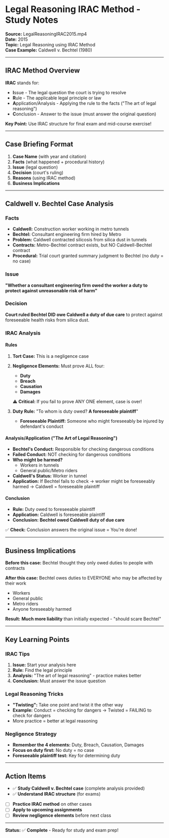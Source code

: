 # Legal Reasoning IRAC Method - Study Notes

**Source:** LegalReasoningIRAC2015.mp4  
**Date:** 2015  
**Topic:** Legal Reasoning using IRAC Method  
**Case Example:** Caldwell v. Bechtel (1980)

---

## IRAC Method Overview

**IRAC** stands for:
- **I**ssue - The legal question the court is trying to resolve
- **R**ule - The applicable legal principle or law  
- **A**pplication/Analysis - Applying the rule to the facts ("The art of legal reasoning")
- **C**onclusion - Answer to the issue (must answer the original question)

**Key Point:** Use IRAC structure for final exam and mid-course exercise!

---

## Case Briefing Format

1. **Case Name** (with year and citation)
2. **Facts** (what happened + procedural history)
3. **Issue** (legal question)
4. **Decision** (court's ruling)
5. **Reasons** (using IRAC method)
6. **Business Implications**

---

## Caldwell v. Bechtel Case Analysis

### Facts
- **Caldwell:** Construction worker working in metro tunnels
- **Bechtel:** Consultant engineering firm hired by Metro
- **Problem:** Caldwell contracted silicosis from silica dust in tunnels
- **Contracts:** Metro-Bechtel contract exists, but NO Caldwell-Bechtel contract
- **Procedural:** Trial court granted summary judgment to Bechtel (no duty = no case)

### Issue
**"Whether a consultant engineering firm owed the worker a duty to protect against unreasonable risk of harm"**

### Decision
**Court ruled Bechtel DID owe Caldwell a duty of due care** to protect against foreseeable health risks from silica dust.

### IRAC Analysis

#### Rules
1. **Tort Case:** This is a negligence case
2. **Negligence Elements:** Must prove ALL four:
   - **Duty**
   - **Breach** 
   - **Causation**
   - **Damages**
   
   ⚠️ **Critical:** If you fail to prove ANY ONE element, case is over!

3. **Duty Rule:** "To whom is duty owed? **A foreseeable plaintiff**"
   - **Foreseeable Plaintiff:** Someone who might foreseeably be injured by defendant's conduct

#### Analysis/Application ("The Art of Legal Reasoning")
- **Bechtel's Conduct:** Responsible for checking dangerous conditions
- **Failed Conduct:** NOT checking for dangerous conditions  
- **Who might be harmed?** 
  - Workers in tunnels
  - General public/Metro riders
- **Caldwell's Status:** Worker in tunnel
- **Application:** If Bechtel fails to check → worker might be foreseeably harmed → Caldwell = foreseeable plaintiff

#### Conclusion
- **Rule:** Duty owed to foreseeable plaintiff
- **Application:** Caldwell is foreseeable plaintiff  
- **Conclusion:** **Bechtel owed Caldwell duty of due care**

✅ **Check:** Conclusion answers the original issue = You're done!

---

## Business Implications

**Before this case:** Bechtel thought they only owed duties to people with contracts

**After this case:** Bechtel owes duties to EVERYONE who may be affected by their work
- Workers
- General public
- Metro riders
- Anyone foreseeably harmed

**Result:** **Much more liability** than initially expected - "should scare Bechtel"

---

## Key Learning Points

### IRAC Tips
1. **Issue:** Start your analysis here
2. **Rule:** Find the legal principle 
3. **Analysis:** "The art of legal reasoning" - practice makes better
4. **Conclusion:** Must answer the issue question

### Legal Reasoning Tricks
- **"Twisting":** Take one point and twist it the other way
- **Example:** Conduct = checking for dangers → Twisted = FAILING to check for dangers
- More practice = better at legal reasoning

### Negligence Strategy
- **Remember the 4 elements:** Duty, Breach, Causation, Damages
- **Focus on duty first:** No duty = no case
- **Foreseeable plaintiff test:** Key for determining duty

---

## Action Items

- ✅ **Study Caldwell v. Bechtel case** (complete analysis provided)
- ✅ **Understand IRAC structure** (for exams)
- [ ] **Practice IRAC method** on other cases
- [ ] **Apply to upcoming assignments**
- [ ] **Review negligence elements** before next class

---

**Status:** ✅ **Complete** - Ready for study and exam prep!
